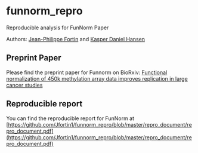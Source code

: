 funnorm_repro
=============

Reproducible analysis for FunNorm Paper

Authors: [Jean-Philippe Fortin](mailto:zerbino@ebi.ac.uk) and [Kasper Daniel Hansen](mailto:khansen@jhsph.edu)


Preprint Paper
------------
Please find the preprint paper for Funnorm on BioRxiv:
[Functional normalization of 450k methylation array data improves replication in large cancer studies](http://biorxiv.org/content/early/2014/02/23/002956)


Reproducible report
------------
You can find the reproducible report for FunNorm at  [https://github.com/Jfortin1/funnorm_repro/blob/master/repro_document/repro_document.pdf](https://github.com/Jfortin1/funnorm_repro/blob/master/repro_document/repro_document.pdf)
